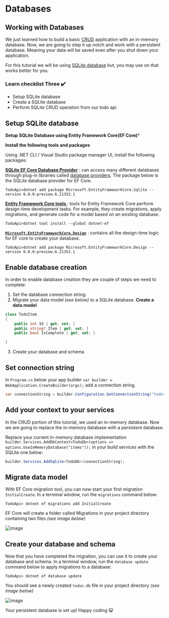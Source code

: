 # Databases

## Working with Databases

We just learned how to build a basic [CRUD](CRUD.md) application with an in-memory database. Now, we are going to step it up notch and work with a persistent database. Meaning your data will be saved even after you shut down your application.

 For this tutorial we will be using [SQLite database](https://www.sqlite.org/index.html) but, you may use on that works better for you. 

### Learn checklist Three ✔️
- Setup SQLite database
- Create a SQLite database
- Perform SQLite CRUD operation from our todo api

## Setup SQLite database
**Setup SQLite Database using Entity Framework Core(EF Core)***

**Install the following tools and packages**

Using .NET CLI / Visual Studio package manager UI, install the following packages:

**[SQLite EF Core Database Provider](https://www.nuget.org/packages/Microsoft.EntityFrameworkCore.Sqlite/6.0.0-preview.5.21301.9)** : can access many different databases through plug-in libraries called [database providers](https://docs.microsoft.com/en-us/ef/core/providers/?tabs=dotnet-core-cli). The package below is the SQLite database provider for EF Core.

```console
TodoApi>dotnet add package Microsoft.EntityFrameworkCore.Sqlite --version 6.0.0-preview.6.21352.1
```

**[Entity Framework Core tools ](https://docs.microsoft.com/en-us/ef/core/cli/dotnet)**: tools for Entity Framework Core perform design-time development tasks. For example, they create migrations, apply migrations, and generate code for a model based on an existing database.

```console
TodoApi>dotnet tool install --global dotnet-ef
```

**[`Microsoft.EntityFrameworkCore.Design`](https://www.nuget.org/packages/Microsoft.EntityFrameworkCore.Design/6.0.0-preview.5.21301.9)** : contains all the design-time logic for EF core to create your database.

```console
TodoApi>dotnet add package Microsoft.EntityFrameworkCore.Design --version 6.0.0-preview.6.21352.1
```

## Enable database creation

In order to enable database creation they are couple of steps we need to complete:
1.  Set the database connection string.
2.  Migrate your data model *(see below)* to a SQLite database.
**Create a data model** 
```cs
class TodoItem
{
    public int Id { get; set; }
    public string? Item { get; set; }
    public bool IsComplete { get; set; }

}
```
3. Create your database and schema 


## Set connection string 

In `Program.cs` below your app builder `var builder = WebApplication.CreateBuilder(args);` add a connection string.

```cs 
var connectionString = builder.Configuration.GetConnectionString("todos") ?? "Data Source=todos.db";
```

## Add your context to your services

In the CRUD portion of this tutorial, we used an in-memory database. Now we are going to replace the in-memory database with a persistent database. 

Replace your current in-memory database implementation `builder.Services.AddDbContext<TodoDb>(options => options.UseInMemoryDatabase("items"));` in your build services with the SQLite one below: 

```cs 
builder.Services.AddSqlite<TodoDb>(connectionString);
```
## Migrate data model

With EF Core migration tool, you can now start your first migration `InitialCreate`.  In a terminal window, run the `migrations` command below:

```console 
TodoApi> dotnet ef migrations add InitialCreate
```

EF Core will create a folder called Migrations in your project directory containing two files *(see image below)*

![image](https://user-images.githubusercontent.com/2546640/128618497-8de76c16-cd38-48a8-9704-599c15d115f0.png)

## Create your database and schema
Now that you have completed the migration, you can use it to create your database and schema. In a terminal window, run the `database update` command below to apply migrations to a database:

```console 
TodoApi> dotnet ef database update
```
You should see a newly created `todos.db` file in your project directory *(see image below)*

![image](https://user-images.githubusercontent.com/2546640/128619644-e35bce93-0a87-4367-8790-0d09e837ba97.png)

Your persistent database is set up! Happy coding  😺 

